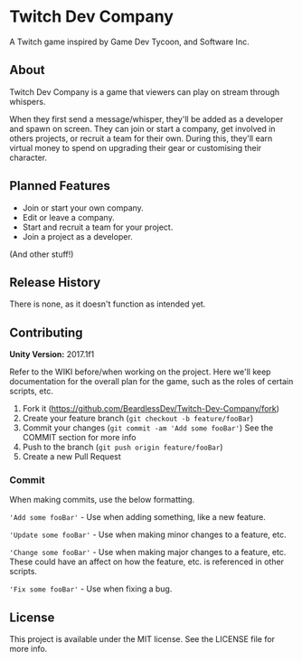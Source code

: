 # Twitch Dev Company
A Twitch game inspired by Game Dev Tycoon, and Software Inc.

## About

Twitch Dev Company is a game that viewers can play on stream through whispers.

When they first send a message/whisper, they'll be added as a developer and spawn on screen. They can join or start a company, get involved in others projects, or recruit a team for their own. During this, they'll earn virtual money to spend on upgrading their gear or customising their character.

## Planned Features

- Join or start your own company.
- Edit or leave a company.
- Start and recruit a team for your project.
- Join a project as a developer.

(And other stuff!)

## Release History
There is none, as it doesn't function as intended yet.

## Contributing
**Unity Version:** 2017.1f1

Refer to the WIKI before/when working on the project. Here we'll keep documentation for the overall plan for the game, such as the roles of certain scripts, etc.

1. Fork it (<https://github.com/BeardlessDev/Twitch-Dev-Company/fork>)
2. Create your feature branch (`git checkout -b feature/fooBar`)
3. Commit your changes (`git commit -am 'Add some fooBar'`) See the COMMIT section for more info
4. Push to the branch (`git push origin feature/fooBar`)
5. Create a new Pull Request

### Commit

When making commits, use the below formatting.

`'Add some fooBar'` - Use when adding something, like a new feature.

`'Update some fooBar'` - Use when making minor changes to a feature, etc.

`'Change some fooBar'` - Use when making major changes to a feature, etc. These could have an affect on how the feature, etc. is referenced in other scripts.

`'Fix some fooBar'` - Use when fixing a bug.

## License

This project is available under the MIT license. See the LICENSE file for more info.
